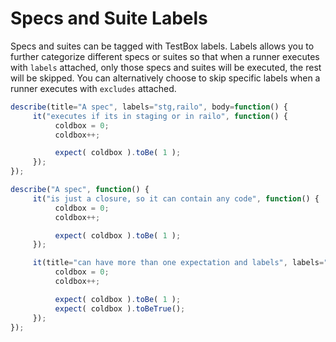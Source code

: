 # Specs and Suite Labels

Specs and suites can be tagged with TestBox labels. Labels allows you to further categorize different specs or suites so that when a runner executes with `labels` attached, only those specs and suites will be executed, the rest will be skipped. You can alternatively choose to skip specific labels when a runner executes with `excludes` attached.

```javascript
describe(title="A spec", labels="stg,railo", body=function() {
     it("executes if its in staging or in railo", function() {
          coldbox = 0;
          coldbox++;

          expect( coldbox ).toBe( 1 );
     });
});

describe("A spec", function() {
     it("is just a closure, so it can contain any code", function() {
          coldbox = 0;
          coldbox++;

          expect( coldbox ).toBe( 1 );
     });

     it(title="can have more than one expectation and labels", labels="dev,stg,qa,shopping", body=function() {
          coldbox = 0;
          coldbox++;

          expect( coldbox ).toBe( 1 );
          expect( coldbox ).toBeTrue();
     });
});
```
